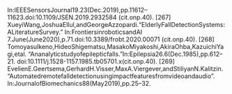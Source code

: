 In:IEEESensorsJournal19.23(Dec.2019),pp.11612–11623.doi:10.1109/JSEN.2019.2932584
(cit.onp.40).
[267] XueyiWang,JoshuaEllul,andGeorgeAzzopardi.“ElderlyFallDetectionSystems:ALiteratureSurvey.”
In:FrontiersinroboticsandAI 7.June(June2020),p.71.doi:10.3389/frobt.2020.00071
(cit.onp.40).
[268] TomoyasuIkeno,HideoShigematsu,MasakoMiyakoshi,AkiraOhba,KazuichiYagi,etal.
“Ananalyticstudyofepilepticfalls.”In:Epilepsia26.6(Dec.1985),pp.612–21.
doi:10.1111/j.1528-1157.1985.tb05701.x(cit.onp.40).
[269] EvelienE.Geertsema,GerhardH.Visser,MaxA.Viergever,andStiliyanN.Kalitzin.
“Automatedremotefalldetectionusingimpactfeaturesfromvideoandaudio”.
In:JournalofBiomechanics88(May2019),pp.25–32.